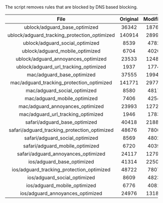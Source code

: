 The script removes rules that are blocked by DNS based blocking.


| File | Original | Modified |
|:----:|:-----:|:-----:|
| ublock/adguard_base_optimized | 36342 | 18760 |
| ublock/adguard_tracking_protection_optimized | 140914 | 28997 |
| ublock/adguard_social_optimized | 8539 | 4782 |
| ublock/adguard_mobile_optimized | 6704 | 4020 |
| ublock/adguard_annoyances_optimized | 23533 | 12483 |
| ublock/adguard_url_tracking_optimized | 1937 | 1774 |
| mac/adguard_base_optimized | 37555 | 19940 |
| mac/adguard_tracking_protection_optimized | 141771 | 29774 |
| mac/adguard_social_optimized | 8580 | 4817 |
| mac/adguard_mobile_optimized | 7406 | 4254 |
| mac/adguard_annoyances_optimized | 23993 | 12722 |
| mac/adguard_url_tracking_optimized | 1946 | 1783 |
| safari/adguard_base_optimized | 40418 | 21880 |
| safari/adguard_tracking_protection_optimized | 48676 | 7800 |
| safari/adguard_social_optimized | 8569 | 4802 |
| safari/adguard_mobile_optimized | 6720 | 4039 |
| safari/adguard_annoyances_optimized | 24117 | 12795 |
| ios/adguard_base_optimized | 41314 | 22507 |
| ios/adguard_tracking_protection_optimized | 48722 | 7807 |
| ios/adguard_social_optimized | 8609 | 4823 |
| ios/adguard_mobile_optimized | 6776 | 4081 |
| ios/adguard_annoyances_optimized | 24976 | 13189 |